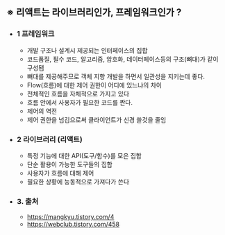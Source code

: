 ## ※ 리액트는 라이브러리인가, 프레임워크인가 ?

-   ### 1 프레임워크

    -   개발 구조나 설계시 제공되는 인터페이스의 집합
    -   코드품질, 필수 코드, 알고리즘, 암호화, 데이터페이스등의 구조(뼈대)가 같이 구성됌
    -   뼈대를 제공해주므로 객체 지향 개발을 하면서 일관성을 지키는데 좋다.
    -   Flow(흐름)에 대한 제어 권한이 어디에 있느냐의 차이
    -   전체적인 흐름을 자체적으로 가지고 있다
    -   흐름 안에서 사용자가 필요한 코드를 짠다.
    -   제어의 역전
    -   제어 권한을 넘김으로써 클라이언트가 신경 쓸것을 줄임

-   ### 2 라이브러리 (리액트)

    -   특정 기능에 대한 API(도구/함수)를 모은 집합
    -   단순 활용이 가능한 도구들의 집합
    -   사용자가 흐름에 대해 제어
    -   필요한 상황에 능동적으로 가져다가 쓴다

-   ### 3. 출처
    -   https://mangkyu.tistory.com/4
    -   https://webclub.tistory.com/458
